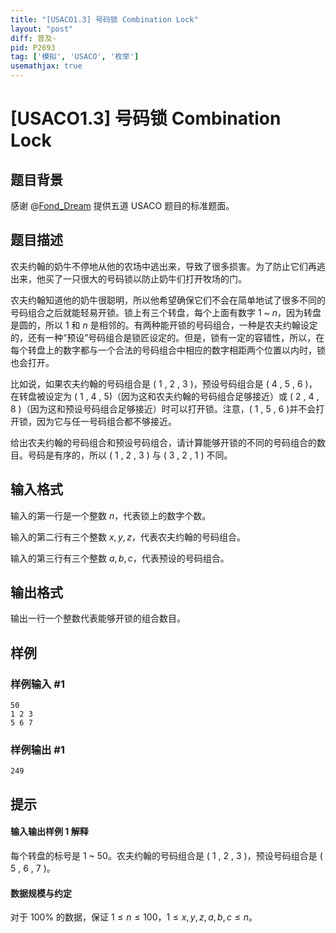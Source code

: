 ```yaml
---
title: "[USACO1.3] 号码锁 Combination Lock"
layout: "post"
diff: 普及-
pid: P2693
tag: ['模拟', 'USACO', '枚举']
usemathjax: true
---
```


# [USACO1.3] 号码锁 Combination Lock
## 题目背景

感谢 @[Fond_Dream](https://www.luogu.com.cn/user/321680) 提供五道 USACO 题目的标准题面。
## 题目描述

农夫约翰的奶牛不停地从他的农场中逃出来，导致了很多损害。为了防止它们再逃出来，他买了一只很大的号码锁以防止奶牛们打开牧场的门。

农夫约翰知道他的奶牛很聪明，所以他希望确保它们不会在简单地试了很多不同的号码组合之后就能轻易开锁。锁上有三个转盘，每个上面有数字 $1$ ~ $n$，因为转盘是圆的，所以 $1$ 和 $n$ 是相邻的。有两种能开锁的号码组合，一种是农夫约翰设定的，还有一种“预设”号码组合是锁匠设定的。但是，锁有一定的容错性，所以，在每个转盘上的数字都与一个合法的号码组合中相应的数字相距两个位置以内时，锁也会打开。

比如说，如果农夫约翰的号码组合是 ( $1$ , $2$ , $3$ )，预设号码组合是 ( $4$ , $5$ , $6$ )，在转盘被设定为 ( $1$ , $4$ , $5$)（因为这和农夫约翰的号码组合足够接近）或 ( $2$ , $4$ , $8$ )（因为这和预设号码组合足够接近）时可以打开锁。注意，( $1$ , $5$ , $6$ )并不会打开锁，因为它与任一号码组合都不够接近。

给出农夫约翰的号码组合和预设号码组合，请计算能够开锁的不同的号码组合的数目。号码是有序的，所以 ( $1$ , $2$ , $3$ ) 与 ( $3$ , $2$ , $1$ ) 不同。

## 输入格式

输入的第一行是一个整数 $n$，代表锁上的数字个数。

输入的第二行有三个整数 $x, y, z$，代表农夫约翰的号码组合。

输入的第三行有三个整数 $a, b, c$，代表预设的号码组合。
## 输出格式

输出一行一个整数代表能够开锁的组合数目。
## 样例

### 样例输入 #1
```
50
1 2 3
5 6 7

```
### 样例输出 #1
```
249
```
## 提示

#### 输入输出样例 1 解释

每个转盘的标号是 $1$ ~ $50$。农夫约翰的号码组合是 ( $1$ , $2$ , $3$ )，预设号码组合是 ( $5$ , $6$ , $7$ )。

#### 数据规模与约定

对于 $100\%$ 的数据，保证 $1 \leq n \leq 100$，$1 \leq x, y, z, a, b, c \leq n$。
